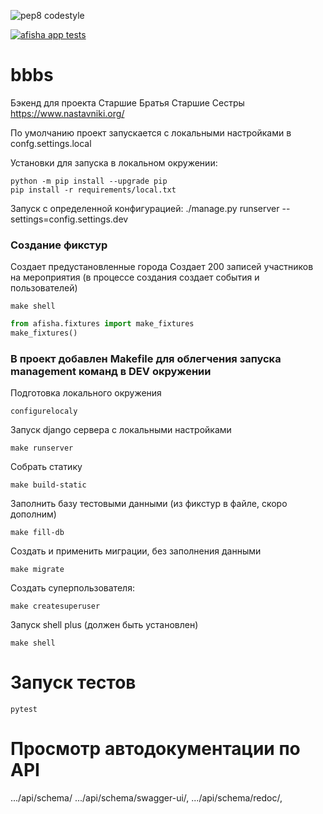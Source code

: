 ![pep8 codestyle](https://github.com/ivartm/bbbs/actions/workflows/codestyle.yml/badge.svg)

[![afisha app tests](https://github.com/ivartm/bbbs/actions/workflows/tests.yml/badge.svg)](https://github.com/ivartm/bbbs/actions/workflows/tests.yml)

# bbbs
Бэкенд для проекта Старшие Братья Старшие Сестры https://www.nastavniki.org/

По умолчанию проект запускается с локальными настройками в confg.settings.local

Установки для запуска в локальном окружении:
```shell
python -m pip install --upgrade pip
pip install -r requirements/local.txt
```

Запуск с определенной конфигурацией:
./manage.py runserver --settings=config.settings.dev

### Создание фикстур

Создает предустановленные города
Создает 200 записей участников на мероприятия (в процессе создания создает события и пользователей)

```shell
make shell
```

```python
from afisha.fixtures import make_fixtures
make_fixtures()
````

### В проект добавлен Makefile для облегчения запуска management команд в DEV окружении

Подготовка локального окружения
```shell
configurelocaly
```

Запуск django сервера c локальными настройками

```shell
make runserver
```

Собрать статику

```shell
make build-static
```

Заполнить базу тестовыми данными (из фикстур в файле, скоро дополним)
```shell
make fill-db
```

Создать и применить миграции, без заполнения данными
```shell
make migrate
```

Создать суперпользователя:
```shell
make createsuperuser
```

Запуск shell plus (должен быть установлен)

```shell
make shell
```

# Запуск тестов

```shell
pytest
```
# Просмотр автодокументации по API

.../api/schema/
.../api/schema/swagger-ui/,
.../api/schema/redoc/,

